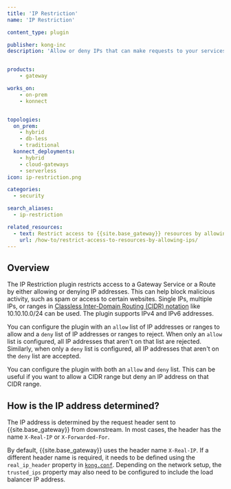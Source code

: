 ```yaml
---
title: 'IP Restriction'
name: 'IP Restriction'

content_type: plugin

publisher: kong-inc
description: 'Allow or deny IPs that can make requests to your services'


products:
    - gateway

works_on:
    - on-prem
    - konnect


topologies:
  on_prem:
    - hybrid
    - db-less
    - traditional
  konnect_deployments:
    - hybrid
    - cloud-gateways
    - serverless
icon: ip-restriction.png

categories:
  - security

search_aliases:
  - ip-restriction

related_resources:
  - text: Restrict access to {{site.base_gateway}} resources by allowing specific IPs
    url: /how-to/restrict-access-to-resources-by-allowing-ips/
---
```


## Overview

The IP Restriction plugin restricts access to a Gateway Service or a Route by either allowing or denying IP addresses. This can help block malicious activity, such as spam or access to certain websites. Single IPs, multiple IPs, or ranges in [Classless Inter-Domain Routing (CIDR) notation](https://datatracker.ietf.org/doc/html/rfc4632) like 10.10.10.0/24 can be used. The plugin supports IPv4 and IPv6 addresses.

You can configure the plugin with an `allow` list of IP addresses or ranges to allow and a `deny` list of IP addresses or ranges to reject. When only an `allow` list is configured, all IP addresses that aren't on that list are rejected. Similarly, when only a `deny` list is configured, all IP addresses that aren't on the `deny` list are accepted. 

You can configure the plugin with both an `allow` and `deny` list. This can be useful if you want to allow a CIDR range but deny an IP address on that CIDR range.

## How is the IP address determined?

The IP address is determined by the request header sent to {{site.base_gateway}} from downstream. In most cases, the header has the name `X-Real-IP` or `X-Forwarded-For`.

By default, {{site.base_gateway}} uses the header name `X-Real-IP`. If a different header name is required, it needs to be defined using the `real_ip_header` property in [`kong.conf`](/gateway/configuration/). Depending on the network setup, the `trusted_ips` property may also need to be configured to include the load balancer IP address.